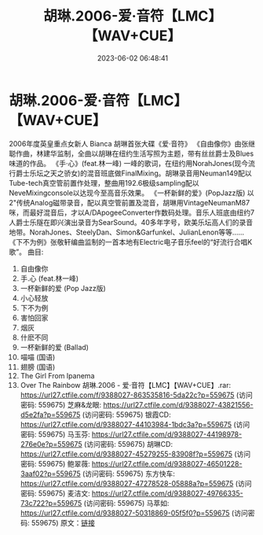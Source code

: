 ﻿---
title: 胡琳.2006-爱·音符【LMC】【WAV+CUE】
date: 2023-06-02 06:48:41
categories: WAV车载音乐、镜像
tags: 华语中文
---
# 胡琳.2006-爱·音符【LMC】【WAV+CUE】

2006年度英皇重点女新人 Bianca 胡琳首张大碟《爱·音符》
《自由像你》由张继聪作曲，林建华监制，全曲以胡琳在纽约生活写照为主题，带有丝丝爵士及Blues味道的作品。
《手·心》(feat.林一峰)
一峰的歌词，在纽约用NorahJones(现今流行爵士乐坛之天之骄女)的混音班底做FinalMixing。胡琳录音用Neuman149配以Tube-tech真空管前置作处理，整曲用192.6极级sampling配以NeveMixingconsole以达现今至高音乐效果。
《一杯新鲜的爱》(PopJazz版)
以2"传统Analog磁带录音，配以真空管前置及混音，胡琳用VintageNeumanM87咪，而最好混音后，才以A/DApogeeConverter作数码处理。音乐人班底由纽约7人爵士乐隧在即兴演出录音为SearSound。40多年字号，欧美乐坛高人们的录音地带。NorahJones、SteelyDan、Simon&Garfunkel、JulianLenon等等……
《下不为例》张敬轩编曲监制的一首本地有Electric电子音乐feel的“好流行合唱K歌”。
曲目:
01. 自由像你
02. 手.心 (feat.林一峰)
03. 一杯新鲜的爱 (Pop Jazz版)
04. 小心轻放
05. 下不为例
06. 害怕回家
07. 烟灰
08. 什麽不同
09. 一杯新鲜的爱 (Ballad)
10. 喵喵 (国语)
11. 翅膀 (国语)
12. The Girl From Ipanema
13. Over The Rainbow
胡琳.2006 - 爱·音符【LMC】【WAV+CUE】.rar: https://url27.ctfile.com/f/9388027-863535816-5da22c?p=559675
(访问密码: 559675)
芝麻&龙眼: https://url27.ctfile.com/d/9388027-43821556-d5e2fa?p=559675
(访问密码: 559675)
银霞CD: https://url27.ctfile.com/d/9388027-44103984-1bdc3a?p=559675
(访问密码: 559675)
马玉芬: https://url27.ctfile.com/d/9388027-44198978-276e0e?p=559675
(访问密码: 559675)
胡琳CD: https://url27.ctfile.com/d/9388027-45279255-83908f?p=559675
(访问密码: 559675)
鲍翠薇: https://url27.ctfile.com/d/9388027-46501228-3aaf02?p=559675
(访问密码: 559675)
东方快车: https://url27.ctfile.com/d/9388027-47278528-05888a?p=559675
(访问密码: 559675)
麦洁文: https://url27.ctfile.com/d/9388027-49766335-73c722?p=559675
(访问密码: 559675)
马萃如: https://url27.ctfile.com/d/9388027-50318869-05f5f0?p=559675
(访问密码: 559675)
原文：[链接](https://blog.sina.com.cn/s/blog_1647c7e7601031256.html)
